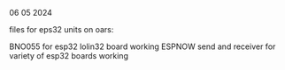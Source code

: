 06 05 2024

files for eps32 units on oars:

BNO055 for esp32 lolin32 board working
ESPNOW send and receiver for variety of esp32 boards working

